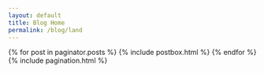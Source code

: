 ```yaml
---
layout: default
title: Blog Home
permalink: /blog/land
---
```


<div class="blog-grid-container">
    {% for post in paginator.posts %}
        {% include postbox.html %}
    {% endfor %}
</div>

<div class="bottompagination">
<span class="navigation" role="navigation">
    {% include pagination.html %}
</span>
</div>
